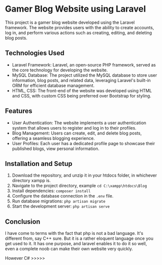# Gamer Blog Website using Laravel

This project is a gamer blog website developed using the Laravel framework. The website provides users with the ability to create accounts, log in, and perform various actions such as creating, editing, and deleting blog posts.

## Technologies Used

- Laravel Framework: Laravel, an open-source PHP framework, served as the core technology for developing the website.
- MySQL Database: The project utilized the MySQL database to store user information, blog posts, and related data, leveraging Laravel's built-in ORM for efficient database management.
- HTML, CSS: The front-end of the website was developed using HTML and CSS, with custom CSS being preferred over Bootstrap for styling.

## Features

- User Authentication: The website implements a user authentication system that allows users to register and log in to their profiles.
- Blog Management: Users can create, edit, and delete blog posts, offering a seamless blogging experience.
- User Profiles: Each user has a dedicated profile page to showcase their published blogs, view personal information.

## Installation and Setup

1. Download the repository, and unzip it in your htdocs folder, in whichever directory xampp is.
2. Navigate to the project directory, example `cd C:\xampp\htdocs\Blog`
3. Install dependencies: `composer install`
4. Configure the database connection in the `.env` file.
5. Run database migrations: `php artisan migrate`
6. Start the development server: `php artisan serve`

## Conclusion

I have come to terms with the fact that php is not a bad language. It's different from, say C++ sure. But it is a rather eloquent language once you get used to it. It has one purpose, and laravel enables it to do it so well, even a complete noob can make their own website very quickly.

However C# >>>>>



